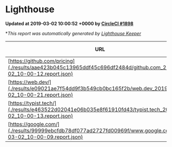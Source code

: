 
# Lighthouse

**Updated at 2019-03-02 10:00:52 +0000 by [CircleCI #1898](https://circleci.com/gh/ItinerisLtd/lighthouse-keeper-example/1898)**

**This report was automatically generated by [Lighthouse Keeper](https://github.com/itinerisltd/lighthouse-keeper)*

| URL | Performance | Accessibility | Best Practices | SEO | PWA | Updated At |
| --- | --- | --- | --- | --- | --- | --- |
| [https://github.com/pricing](./results/aae423b045c13965ddf45c696df2484d/github.com_2019-03-02_10-00-12.report.json) | 0.73 | 0.89 | 0.93 | 0.9 | 0.58 | 2019-03-02T10:00:12.281Z |
| [https://web.dev/](./results/e09021ae7f54dd9f3b549cb0bc165f2b/web.dev_2019-03-02_10-00-21.report.json) | 0.9 | 0.93 | 1 | 0.91 | 1 | 2019-03-02T10:00:21.843Z |
| [https://typist.tech/](./results/e463522d02041e06b035e8f61910fd43/typist.tech_2019-03-02_10-00-13.report.json) | 1 |  |  |  |  | 2019-03-02T10:00:13.153Z |
| [https://google.com/](./results/99999ebcfdb78df077ad2727fd00969f/www.google.com_2019-03-02_10-00-09.report.json) | 0.93 | 0.71 | 0.93 | 0.8 | 0.58 | 2019-03-02T10:00:09.952Z |
